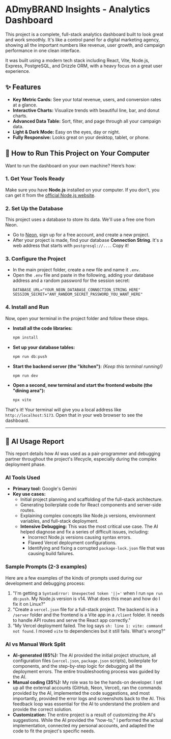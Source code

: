 # ADmyBRAND Insights - Analytics Dashboard

This project is a complete, full-stack analytics dashboard built to look great and work smoothly. It's like a control panel for a digital marketing agency, showing all the important numbers like revenue, user growth, and campaign performance in one clean interface.

It was built using a modern tech stack including React, Vite, Node.js, Express, PostgreSQL, and Drizzle ORM, with a heavy focus on a great user experience.

## ✨ Features

* **Key Metric Cards:** See your total revenue, users, and conversion rates at a glance.
* **Interactive Charts:** Visualize trends with beautiful line, bar, and donut charts.
* **Advanced Data Table:** Sort, filter, and page through all your campaign data.
* **Light & Dark Mode:** Easy on the eyes, day or night.
* **Fully Responsive:** Looks great on your desktop, tablet, or phone.

## 🚀 How to Run This Project on Your Computer

Want to run the dashboard on your own machine? Here’s how:

### 1. Get Your Tools Ready

Make sure you have **Node.js** installed on your computer. If you don't, you can get it from the [official Node.js website](https://nodejs.org/).

### 2. Set Up the Database

This project uses a database to store its data. We'll use a free one from Neon.

* Go to [Neon](https://neon.tech/), sign up for a free account, and create a new project.
* After your project is made, find your database **Connection String**. It's a web address that starts with `postgresql://...`. Copy it!

### 3. Configure the Project

* In the main project folder, create a new file and name it `.env`.
* Open the `.env` file and paste in the following, adding your database address and a random password for the session secret:
    ```
    DATABASE_URL="YOUR_NEON_DATABASE_CONNECTION_STRING_HERE"
    SESSION_SECRET="ANY_RANDOM_SECRET_PASSWORD_YOU_WANT_HERE"
    ```

### 4. Install and Run

Now, open your terminal in the project folder and follow these steps.

* **Install all the code libraries:**
    ```bash
    npm install
    ```
* **Set up your database tables:**
    ```bash
    npm run db:push
    ```
* **Start the backend server (the "kitchen"):**
    *(Keep this terminal running!)*
    ```bash
    npm run dev
    ```
* **Open a second, new terminal and start the frontend website (the "dining area"):**
    ```bash
    npx vite
    ```

That's it! Your terminal will give you a local address like `http://localhost:5173`. Open that in your web browser to see the dashboard.

---

## 🤖 AI Usage Report

This report details how AI was used as a pair-programmer and debugging partner throughout the project's lifecycle, especially during the complex deployment phase.

### AI Tools Used

* **Primary tool:** Google's Gemini
* **Key use cases:**
    * Initial project planning and scaffolding of the full-stack architecture.
    * Generating boilerplate code for React components and server-side routes.
    * Explaining complex concepts like Node.js versions, environment variables, and full-stack deployment.
    * **Intensive Debugging:** This was the most critical use case. The AI helped diagnose and fix a series of difficult issues, including:
        * Incorrect Node.js versions causing syntax errors.
        * Flawed Vercel deployment configurations.
        * Identifying and fixing a corrupted `package-lock.json` file that was causing build failures.

### Sample Prompts (2-3 examples)

Here are a few examples of the kinds of prompts used during our development and debugging process:

1.  "I'm getting a `SyntaxError: Unexpected token '||='` when I run `npm run db:push`. My Node.js version is v14. What does this mean and how do I fix it on Linux?"
2.  "Create a `vercel.json` file for a full-stack project. The backend is in a `/server` folder and the frontend is a Vite app in a `/client` folder. It needs to handle API routes and serve the React app correctly."
3.  "My Vercel deployment failed. The log says `sh: line 1: vite: command not found`. I moved `vite` to dependencies but it still fails. What's wrong?"

### AI vs Manual Work Split

* **AI-generated (65%):** The AI provided the initial project structure, all configuration files (`vercel.json`, `package.json` scripts), boilerplate for components, and the step-by-step logic for debugging all the deployment errors. The entire troubleshooting process was guided by the AI.
* **Manual coding (35%):** My role was to be the hands-on developer. I set up all the external accounts (GitHub, Neon, Vercel), ran the commands provided by the AI, implemented the code suggestions, and most importantly, provided the error logs and screenshots back to the AI. This feedback loop was essential for the AI to understand the problem and provide the correct solution.
* **Customization:** The entire project is a result of customizing the AI's suggestions. While the AI provided the "how-to," I performed the actual implementation, connected my personal accounts, and adapted the code to fit the project's specific needs.
